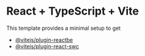 # React + TypeScript + Vite
This template provides a minimal setup to get
- [@vitejs/plugin-react](https://github.com/vitejs/vite-plugin-react/blobmain/packgesplgn-ct/Ed)[be](hts:/babelj.)
- [@vitejs/plugin-react-swc](https://github.com/vitejs/vite-plugin-react-swc) 
